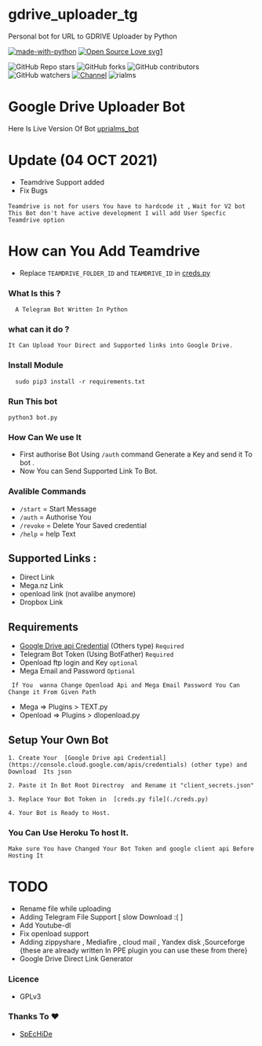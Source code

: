 # gdrive_uploader_tg
Personal bot for URL to GDRIVE Uploader by Python

[![made-with-python](https://img.shields.io/badge/Made%20with-Python-1f425f.svg)](https://www.python.org/) [![Open Source Love svg1](https://badges.frapsoft.com/os/v1/open-source.svg?v=103)](https://github.com/ellerbrock/open-source-badges/)


![GitHub Repo stars](https://img.shields.io/github/stars/rialms/url_to_gdrive?color=blue&style=flat)
![GitHub forks](https://img.shields.io/github/forks/rialms/url_to_gdrive?color=green&style=flat)
![GitHub contributors](https://img.shields.io/github/contributors/rialms/url_to_gdrive?style=flat)
![GitHub watchers](https://img.shields.io/github/watchers/rialms/url_to_gdrive)
[![Channel](https://img.shields.io/badge/Subscribe%20Newsletter-!-red)](https://www.rokibulroni.com)
![rialms](https://cdn.jsdelivr.net/gh/rialms/resources@master/urlgdrive.gif)


# Google Drive Uploader Bot
Here Is Live Version Of Bot  [uprialms_bot](http://telegram.dog/uprialms_bot)


# Update (04 OCT 2021)

- Teamdrive Support added 
- Fix Bugs


`Teamdrive is not for users You have to hardcode it ,`
`Wait for V2 bot This Bot don't have active development I will add User Specfic Teamdrive option`

# How can You Add Teamdrive
-  Replace `TEAMDRIVE_FOLDER_ID` and `TEAMDRIVE_ID` in [creds.py](./creds.py) 


### What Is this ?
 ```
   A Telegram Bot Written In Python 

 ```
 ### what can it do ?

 ```  
 It Can Upload Your Direct and Supported links into Google Drive.

 ```
### Install Module 
```
  sudo pip3 install -r requirements.txt
```
### Run This bot
```
python3 bot.py
```
 ### How Can We use It 
  - First authorise Bot Using `/auth` command Generate a Key and send it To bot .
  - Now You can Send Supported Link To Bot.

### Avalible Commands
  - `/start` =  Start Message
  - `/auth` = Authorise You
  - `/revoke` = Delete Your Saved credential
  - `/help` =  help Text

## Supported Links : 
 - Direct Link
 - Mega.nz Link
 - openload link (not avalibe anymore)
 - Dropbox Link

## Requirements
  - [Google Drive api Credential](https://console.cloud.google.com/apis/credentials) (Others type)  `Required`
  - Telegram Bot Token (Using BotFather)  `Required`
  - Openload ftp login and Key  `optional`
  - Mega Email and Password  `Optional`

 ` If You  wanna Change Openload Api and Mega Email Password You Can Change it From Given Path`
   - Mega => Plugins > TEXT.py
   - Openload  => Plugins > dlopenload.py

## Setup Your Own Bot
```
1. Create Your  [Google Drive api Credential](https://console.cloud.google.com/apis/credentials) (other type) and Download  Its json

2. Paste it In Bot Root Directroy  and Rename it "client_secrets.json"

3. Replace Your Bot Token in  [creds.py file](./creds.py)

4. Your Bot is Ready to Host. 
```
### You Can Use Heroku To host It.

 `Make sure You have Changed Your Bot Token and google client api Before Hosting It`


# TODO
  - Rename file while uploading
  - Adding Telegram File Support [ slow Download :( ]
  - Add  Youtube-dl
  - Fix openload support
  - Adding zippyshare , Mediafire , cloud mail  , Yandex disk ,Sourceforge {these are already written In PPE plugin you can use these from there}
  - Google Drive Direct Link Generator


### Licence
  - GPLv3

### Thanks To  :heart: 
  - [SpEcHiDe](https://github.com/SpEcHiDe)
